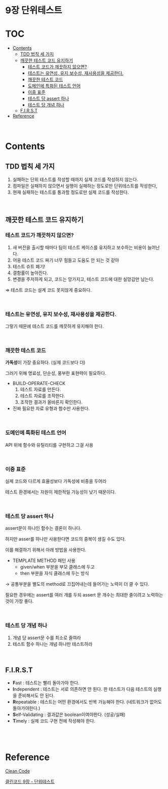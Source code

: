 # 9장 단위테스트

# TOC

- [Contents](#contents)
  * [TDD 법칙 세 가지](#tdd-법칙-세-가지)
  * [깨끗한 테스트 코드 유지하기](#깨끗한-테스트-코드-유지하기)
    + [테스트 코드가 깨끗하지 않으면?](#테스트-코드가-깨끗하지-않으면?)
    + [테스트는 유연성, 유지 보수성, 재사용성을 제공한다.](#테스트는-유연성,-유지-보수성,-재사용성을-제공한다)
    + [깨끗한 테스트 코드](#깨끗한-테스트-코드)
    + [도메인에 특화된 테스트 언어](#도메인에-특화된-테스트-언어)
    + [이중 표준](#이중-표준)
    + [테스트 당 assert 하나](#테스트-당-assert-하나)
    + [테스트 당 개념 하나](#테스트-당-개념-하나)
  * [F.I.R.S.T](#first)
- [Reference](#reference)

<br>

# Contents

## TDD 법칙 세 가지

1. 실패하는 단위 테스트를 작성할 때까지 실제 코드를 작성하지 않는다.
2. 컴파일은 실패하지 않으면서 실행이 실패하는 정도로만 단위테스트를 작성한다,
3. 현재 실패하는 테스트를 통과할 정도로만 실제 코드를 작성한다.

<br>

## 깨끗한 테스트 코드 유지하기

### 테스트 코드가 깨끗하지 않으면?

1. 새 버전을 출시할 때마다 팀이 테스트 케이스를 유지하고 보수하는 비용이 늘어난다.
2. 어웅 테스트 코드 짜기 너무 힘들고 도움도 안 되는 것 같아
3. 테스트 슈트 폐기!
4. 결함률이 높아진다.
5. 변경을 주저하게 되고, 코드는 망가지고, 테스트 코드에 대한 실망감만 남는다.

⇒ 테스트 코드는 설계 코드 못지않게 중요하다.

<br>

### 테스트는 유연성, 유지 보수성, 재사용성을 제공한다.

그렇기 때문에 테스트 코드를 깨끗하게 유지해야 한다.

<br>

### 깨끗한 테스트 코드

**가독성**이 가장 중요하다. (실제 코드보다 더)

그러기 위해 명료성, 단순성, 풍부한 표현력이 필요하다.

- BUILD-OPERATE-CHECK
    1. 테스트 자료를 만든다.
    2. 테스트 자료를 조작한다.
    3. 조작한 결과가 올바른지 확인한다.
- 진짜 필요한 자료 유형과 함수만 사용한다.

<br>

### 도메인에 특화된 테스트 언어

API 위에 함수와 유틸리티를 구현하고 그걸 사용

<br>

### 이중 표준

실제 코드와 다르게 효율성보다 가독성에 비중을 두어라

테스트 환경에서는 자원이 제한적일 가능성이 낮기 때문이다.

<br>

### 테스트 당 assert 하나

assert문이 하나인 함수는 결론이 하나다.

하지만 asser를 하나만 사용한다면 코드의 중복이 생길 수도 있다.

이를 해결하기 위해서 아래 방법을 사용한다.

- TEMPLATE METHOD 패턴 사용
    - given/when 부분을 부모 클래스에 두고
    - then 부분을 자식 클래스에 두는 방식

→ 공통부분을 별도의 method로 끄집어내는데 들어가는 노력이 더 클 수 있다.

필요한 경우에는 assert를 여러 개를 두되 assert 문 개수는 최대한 줄이려고 노력하는 것이 가장 좋다.

<br>

### 테스트 당 개념 하나

1. 개념 당 assert문 수를 최소로 줄여라
2. 테스트 함수 하나는 개념 하나만 테스트하라

<br>

## F.I.R.S.T

- **F**ast : 테스트는 빨리 돌아가야 한다.
- **I**ndependent : 테스트는 서로 의존하면 안 된다. 한 테스트가 다음 테스트의 실행을 준비해서도 안 된다.
- **R**epeatable : 테스트는 어떤 환경에서도 반복 가능해야 한다. (네트워크가 없어도 돌아가야한다.)
- **S**elf-Validating : 결과값은 boolean이여야한다. (성공/실패)
- **T**imely : 실제 코드 구현 전에 작성해야 한다.

<br><br>

# Reference

[Clean Code](https://book.naver.com/bookdb/book_detail.nhn?bid=7390287)

[클린코드 9장 - 단위테스트](http://amazingguni.github.io/blog/2016/06/Clean-code-11-%EC%8B%9C%EC%8A%A4%ED%85%9C)